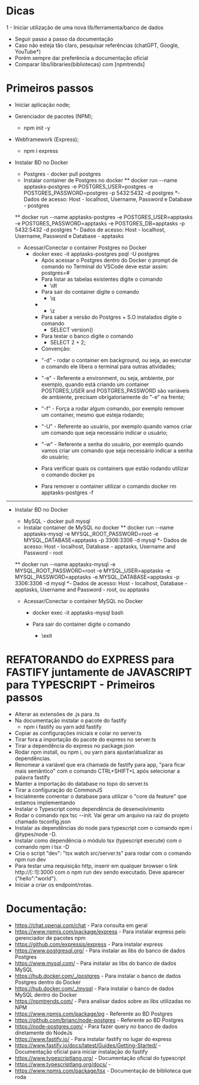 # Dicas
1 - Iniciar utilização de uma nova lib/ferramenta/banco de dados
- Seguir passo a passo da documentação
- Caso não esteja tão claro, pesquisar referências (chatGPT, Google, YouTube*)
- Porém sempre dar preferência a documentação oficial
- Comparar libs/libraries(bibliotecas) com [npmtrends] 

# Primeiros passos
- Iniciar aplicação node;
- Gerenciador de pacotes (NPM);
  - npm init -y
- Webframework (Express);
  - npm i express
- Instalar BD no Docker
  - Postgres - docker pull postgres
  -  Instalar container de Postgres no docker
    ** docker run --name apptasks-postgres -e POSTGRES_USER=postgres -e POSTGRES_PASSWORD=postgres -p 5432:5432 -d postgres
    *- Dados de acesso: Host - localhost, Username, Password e Database - postgres
   
    ** docker run --name apptasks-postgres -e POSTGRES_USER=apptasks -e POSTGRES_PASSWORD=apptasks -e POSTGRES_DB=apptasks -p 5432:5432 -d postgres
     *- Dados de acesso: Host - localhost, Username, Password e Database - apptasks       
  - Acessar/Conectar o container Postgres no Docker
    - docker exec -it apptasks-postgres psql -U postgres
      - Após acessar o Postgres dentro do Docker o prompt de comando no Terminal do VSCode deve estar assim: postgres=#
      - Para listar as tabelas existentes digite o comando
        - \dt
      - Para sair do container digite o comando
        - \q
      - 
        - \z  
      - Para saber a versão do Postgres + S.O instalados digite o comando
        - SELECT version()          
      - Para testar o banco digite o comando
        - SELECT 2 + 2;
      * Convenção:
      - "-d" - rodar o container em background, ou seja, ao executar o comando ele libera o terminal para outras atividades;
      - "-e" - Referente a environment, ou seja, ambiente, por exemplo, quando está criando um container POSTGRES_USER and POSTGRES_PASSWORD são variáveis de ambiente, precisam obrigatoriamente do "-e" na frente;
      - "-f" - Força a rodar algum comando, por exemplo remover um container, mesmo que esteja rodando;
      - "-U" - Referente ao usuário, por exemplo quando vamos criar um comando que seja necessário indicar o usuário;
      - "-w" - Referente a senha do usuário, por exemplo quando vamos criar um comando que seja necessário indicar a senha do usuário;


      - Para verificar quais os containers que estão rodando utilizar o comando docker ps
      - Para remover o container utilizar o comando docker rm apptasks-postgres -f

----------------------------------------------------------------------------------------------------------------------------

- Instalar BD no Docker
  - MySQL - docker pull mysql    
  -  Instalar container de MySQL no docker
    ** docker run --name apptasks-mysql -e MYSQL_ROOT_PASSWORD=root -e MYSQL_DATABASE=apptasks -p 3306:3306 -d mysql
    *- Dados de acesso: Host - localhost, Database - apptasks, Username and Password - root

    ** docker run --name apptasks-mysql -e MYSQL_ROOT_PASSWORD=root -e MYSQL_USER=apptasks -e MYSQL_PASSWORD=apptasks -e MYSQL_DATABASE=apptasks -p 3306:3306 -d mysql
    *- Dados de acesso: Host - localhost, Database - apptasks, Username and Password - root, ou apptasks

  - Acessar/Conectar o container MySQL no Docker
    - docker exec -it apptasks-mysql bash

    - Para sair do container digite o comando
      - \exit

# REFATORANDO do EXPRESS para FASTIFY juntamente de JAVASCRIPT para TYPESCRIPT - Primeiros passos

- Alterar as extensões de .js para .ts
- Na documentação instalar o pacote do fastify
  - npm i fastify ou yarn add fastify
- Copiar as configurações iniciais e colar no server.ts
- Tirar fora a importação do pacote do express no server.ts
- Tirar a dependência do express no package.json
- Rodar npm install, ou npm i, ou yarn para ajustar/atualizar as dependências.
- Renomear a variável que era chamada de fastify para app, "para ficar mais semântico" com o comando CTRL+SHIFT+L após selecionar a palavra fastify
- Manter a importação do database no topo do server.ts
- Tirar a configuração do CommonJS
- Inicialmente comentar o database para utilizar o "core da feature" que estamos implementando
- Instalar o Typescript como dependência de desenvolvimento
- Rodar o comando npx tsc --init. Vai gerar um arquivo na raiz do projeto chamado tsconfig.json
- Instalar as dependências do node para typescript com o comando npm i @types/node -D.
- Instalar como dependência o módulo tsx (typescript execute) com o comando npm i tsx -D
- Cria o script "dev": "tsx watch src/server.ts" para rodar com o comando npm run dev
- Para testar uma requisição http, inserir em qualquer browser o link http://[::1]:3000 com o npm run dev sendo executado. Deve aparecer {"hello":"world"}.
- Iniciar a criar os endpoint/rotas.



# Documentação:

 - https://chat.openai.com/chat - Para consulta em geral
 - https://www.npmjs.com/package/express - Para instalar express pelo gerenciador de pacotes npm
 - https://github.com/expressjs/express - Para instalar express
 - https://www.postgresql.org/ - Para instalar as libs do banco de dados Postgres
 - https://www.mysql.com/ - Para instalar as libs do banco de dados MySQL
 - https://hub.docker.com/_/postgres - Para instalar o banco de dados Postgres dentro do Docker
 - https://hub.docker.com/_/mysql - Para instalar o banco de dados MySQL dentro do Docker
 - https://npmtrends.com/ - Para analisar dados sobre as libs utilizadas no NPM
 - https://www.npmjs.com/package/pg - Referente ao BD Postgres
 - https://github.com/brianc/node-postgres - Referente ao BD Postgres
 - https://node-postgres.com/ - Para fazer query no banco de dados diretamente do NodeJs
 - https://www.fastify.io/ - Para instalar fastify no lugar do express
 - https://www.fastify.io/docs/latest/Guides/Getting-Started/ - Documentação oficial para iniciar instalação do fastify
 - https://www.typescriptlang.org/ - Documentação oficial do typescript
 - https://www.typescriptlang.org/docs/ - 
 - https://www.npmjs.com/package/tsx - Documentação de biblioteca que roda 

 